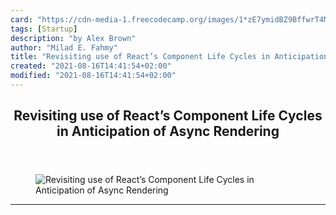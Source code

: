 ```yaml
---
card: "https://cdn-media-1.freecodecamp.org/images/1*zE7ymidBZ9BffwrT4MbfHw.jpeg"
tags: [Startup]
description: "by Alex Brown"
author: "Milad E. Fahmy"
title: "Revisiting use of React’s Component Life Cycles in Anticipation of Async Rendering"
created: "2021-08-16T14:41:54+02:00"
modified: "2021-08-16T14:41:54+02:00"
---
```

<div class="site-wrapper">
<main id="site-main" class="site-main outer">
<div class="inner">
<article class="post-full post tag-startup tag-web-development tag-tech tag-self-improvement tag-life-lessons ">
<header class="post-full-header">
<h1 class="post-full-title">Revisiting use of React’s Component Life Cycles in Anticipation of Async Rendering</h1>
</header>
<figure class="post-full-image">
<picture>
<source media="(max-width: 700px)" sizes="1px" srcset="data:image/gif;base64,R0lGODlhAQABAIAAAAAAAP///yH5BAEAAAAALAAAAAABAAEAAAIBRAA7 1w">
<source media="(min-width: 701px)" sizes="(max-width: 800px) 400px,
(max-width: 1170px) 700px,
1400px" srcset="https://cdn-media-1.freecodecamp.org/images/1*zE7ymidBZ9BffwrT4MbfHw.jpeg 300w,
https://cdn-media-1.freecodecamp.org/images/1*zE7ymidBZ9BffwrT4MbfHw.jpeg 600w,
https://cdn-media-1.freecodecamp.org/images/1*zE7ymidBZ9BffwrT4MbfHw.jpeg 1000w,
https://cdn-media-1.freecodecamp.org/images/1*zE7ymidBZ9BffwrT4MbfHw.jpeg 2000w">
<img onerror="this.style.display='none'" src="https://cdn-media-1.freecodecamp.org/images/1*zE7ymidBZ9BffwrT4MbfHw.jpeg" alt="Revisiting use of React’s Component Life Cycles in Anticipation of Async Rendering">
</picture>
</figure>
<section class="post-full-content">
<div class="post-content medium-migrated-article">
</div>
<hr>
</section>
</article>
</div>
</main>
</div>
<!-- Google Tag Manager (noscript) -->
<!-- End Google Tag Manager (noscript) -->
